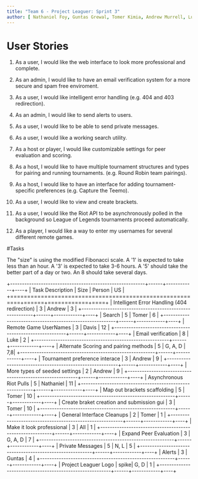 ```yaml
---
title: "Team 6 - Project Leaguer: Sprint 3"
author: [ Nathaniel Foy, Guntas Grewal, Tomer Kimia, Andrew Murrell, Luke Shumaker, Davis Webb ]
---
```


# User Stories

1) As a user, I would like the web interface to look more professional and complete.

2) As an admin, I would like to have an email verification system for a more secure
  and spam free enviroment.

3) As a user, I would like intelligent error handling (e.g. 404 and 403 redirection).

4) As an admin, I would like to send alerts to users.

5) As a user, I would like to be able to send private messages.

6) As a user, I would like a working search utility.

7) As a host or player, I would like customizable settings for peer evaluation and 
  scoring.

8) As a host, I would like to have multiple tournament structures and types for 
  pairing and running tournaments. (e.g. Round Robin team pairings).

9) As a host, I would like to have an interface for adding tournament-specific 
  preferences (e.g. Capture the Teemo).

10) As a user, I would like to view and create brackets.

11) As a user, I would like the Riot API to be asynchronously polled in the 
  background so League of Legends tournaments proceed automatically.

12) As a player, I would like a way to enter my usernames for several different
  remote games.


#Tasks

The "size" is using the modified Fibonacci scale.  A '1' is expected
to take less than an hour.  A '3' is expected to take 3-6 hours.  A
'5' should take the better part of a day or two.  An 8 should take
several days.

+---------------------------------------------------------+------+------------+----+
| Task Description                                        | Size | Person     | US |
+=========================================================+======+============+====+
| Intelligent Error Handling (404 redirection)            |   3  | Andrew     | 3  |
+---------------------------------------------------------+------+------------+----+
| Search                                                  |   5  | Tomer      | 6  |
+---------------------------------------------------------+------+------------+----+
| Remote Game UserNames                                   |   3  | Davis      | 12 |
+---------------------------------------------------------+------+------------+----+
| Email verification                                      |   8  | Luke       | 2  |
+---------------------------------------------------------+------+------------+----+
| Alternate Scoring and pairing methods                   |   5  | G, A, D    | 7,8|
+---------------------------------------------------------+------+------------+----+
| Tournament preference interace                          |   3  | Andrew     | 9  |
+---------------------------------------------------------+------+------------+----+
| More types of seeded settings                           |   2  | Andrew     | 9  |
+---------------------------------------------------------+------+------------+----+
| Asynchronous Riot Pulls                                 |   5  | Nathaniel  | 11 |
+---------------------------------------------------------+------+------------+----+
| Map out brackets scaffolding                            |   5  | Tomer      | 10 |
+---------------------------------------------------------+------+------------+----+
| Create braket creation and submission gui               |   3  | Tomer      | 10 |
+---------------------------------------------------------+------+------------+----+
| General Interface Cleanups                              |   2  | Tomer      | 1  |
+---------------------------------------------------------+------+------------+----+
| Make it look professional                               |   3  | All        | 1  |
+---------------------------------------------------------+------+------------+----+
| Expand Peer Evaluation                                  |   3  | G, A, D    | 7  |
+---------------------------------------------------------+------+------------+----+
| Private Messages                                        |   5  | N, L       | 5  |
+---------------------------------------------------------+------+------------+----+
| Alerts                                                  |   3  | Guntas     | 4  |
+---------------------------------------------------------+------+------------+----+
| Project Leaguer Logo                                    | spike| G, D       | 1  |
+---------------------------------------------------------+------+------------+----+
